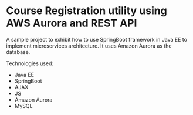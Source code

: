 # Course Registration utility using AWS Aurora and REST API

A sample project to exhibit how to use SpringBoot framework in Java EE to implement microservices architecture. It uses Amazon Aurora as the database.

Technologies used:
 - Java EE
 - SpringBoot
 - AJAX
 - JS
 - Amazon Aurora
 - MySQL
